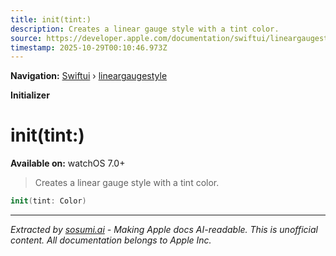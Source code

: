 ```yaml
---
title: init(tint:)
description: Creates a linear gauge style with a tint color.
source: https://developer.apple.com/documentation/swiftui/lineargaugestyle/init(tint:)
timestamp: 2025-10-29T00:10:46.973Z
---
```


**Navigation:** [Swiftui](/documentation/swiftui) › [lineargaugestyle](/documentation/swiftui/lineargaugestyle)

**Initializer**

# init(tint:)

**Available on:** watchOS 7.0+

> Creates a linear gauge style with a tint color.

```swift
init(tint: Color)
```

---

*Extracted by [sosumi.ai](https://sosumi.ai) - Making Apple docs AI-readable.*
*This is unofficial content. All documentation belongs to Apple Inc.*
